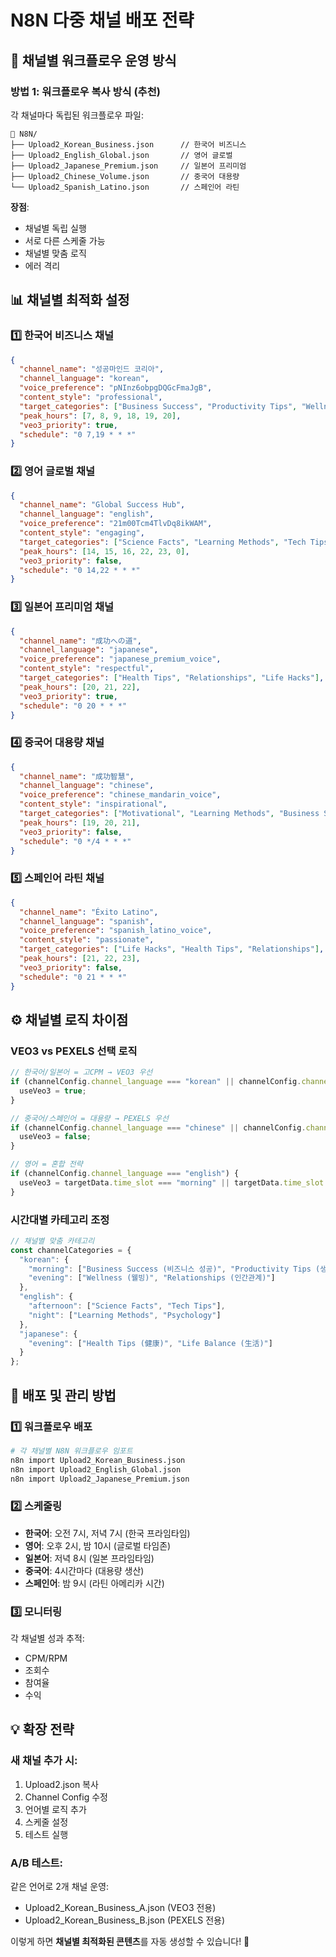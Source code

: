 # N8N 다중 채널 배포 전략

## 🎯 **채널별 워크플로우 운영 방식**

### **방법 1: 워크플로우 복사 방식 (추천)**

각 채널마다 독립된 워크플로우 파일:

```
📁 N8N/
├── Upload2_Korean_Business.json      // 한국어 비즈니스
├── Upload2_English_Global.json       // 영어 글로벌  
├── Upload2_Japanese_Premium.json     // 일본어 프리미엄
├── Upload2_Chinese_Volume.json       // 중국어 대용량
└── Upload2_Spanish_Latino.json       // 스페인어 라틴
```

**장점**:
- 채널별 독립 실행
- 서로 다른 스케줄 가능
- 채널별 맞춤 로직
- 에러 격리

## 📊 **채널별 최적화 설정**

### **1️⃣ 한국어 비즈니스 채널**
```json
{
  "channel_name": "성공마인드 코리아",
  "channel_language": "korean",
  "voice_preference": "pNInz6obpgDQGcFmaJgB",
  "content_style": "professional",
  "target_categories": ["Business Success", "Productivity Tips", "Wellness"],
  "peak_hours": [7, 8, 9, 18, 19, 20],
  "veo3_priority": true,
  "schedule": "0 7,19 * * *"
}
```

### **2️⃣ 영어 글로벌 채널**
```json
{
  "channel_name": "Global Success Hub",
  "channel_language": "english", 
  "voice_preference": "21m00Tcm4TlvDq8ikWAM",
  "content_style": "engaging",
  "target_categories": ["Science Facts", "Learning Methods", "Tech Tips"],
  "peak_hours": [14, 15, 16, 22, 23, 0],
  "veo3_priority": false,
  "schedule": "0 14,22 * * *"
}
```

### **3️⃣ 일본어 프리미엄 채널**
```json
{
  "channel_name": "成功への道",
  "channel_language": "japanese",
  "voice_preference": "japanese_premium_voice",
  "content_style": "respectful",
  "target_categories": ["Health Tips", "Relationships", "Life Hacks"],
  "peak_hours": [20, 21, 22],
  "veo3_priority": true,
  "schedule": "0 20 * * *"
}
```

### **4️⃣ 중국어 대용량 채널**
```json
{
  "channel_name": "成功智慧",
  "channel_language": "chinese",
  "voice_preference": "chinese_mandarin_voice",
  "content_style": "inspirational",
  "target_categories": ["Motivational", "Learning Methods", "Business Success"],
  "peak_hours": [19, 20, 21],
  "veo3_priority": false,
  "schedule": "0 */4 * * *"
}
```

### **5️⃣ 스페인어 라틴 채널**
```json
{
  "channel_name": "Éxito Latino",
  "channel_language": "spanish",
  "voice_preference": "spanish_latino_voice",
  "content_style": "passionate",
  "target_categories": ["Life Hacks", "Health Tips", "Relationships"],
  "peak_hours": [21, 22, 23],
  "veo3_priority": false,
  "schedule": "0 21 * * *"
}
```

## ⚙️ **채널별 로직 차이점**

### **VEO3 vs PEXELS 선택 로직**

```javascript
// 한국어/일본어 = 고CPM → VEO3 우선
if (channelConfig.channel_language === "korean" || channelConfig.channel_language === "japanese") {
  useVeo3 = true;
}

// 중국어/스페인어 = 대용량 → PEXELS 우선
if (channelConfig.channel_language === "chinese" || channelConfig.channel_language === "spanish") {
  useVeo3 = false;
}

// 영어 = 혼합 전략
if (channelConfig.channel_language === "english") {
  useVeo3 = targetData.time_slot === "morning" || targetData.time_slot === "evening";
}
```

### **시간대별 카테고리 조정**

```javascript
// 채널별 맞춤 카테고리
const channelCategories = {
  "korean": {
    "morning": ["Business Success (비즈니스 성공)", "Productivity Tips (생산성 팁)"],
    "evening": ["Wellness (웰빙)", "Relationships (인간관계)"]
  },
  "english": {
    "afternoon": ["Science Facts", "Tech Tips"],
    "night": ["Learning Methods", "Psychology"]
  },
  "japanese": {
    "evening": ["Health Tips (健康)", "Life Balance (生活)"]
  }
};
```

## 🚀 **배포 및 관리 방법**

### **1️⃣ 워크플로우 배포**
```bash
# 각 채널별 N8N 워크플로우 임포트
n8n import Upload2_Korean_Business.json
n8n import Upload2_English_Global.json
n8n import Upload2_Japanese_Premium.json
```

### **2️⃣ 스케줄링**
- **한국어**: 오전 7시, 저녁 7시 (한국 프라임타임)
- **영어**: 오후 2시, 밤 10시 (글로벌 타임존)
- **일본어**: 저녁 8시 (일본 프라임타임)
- **중국어**: 4시간마다 (대용량 생산)
- **스페인어**: 밤 9시 (라틴 아메리카 시간)

### **3️⃣ 모니터링**
각 채널별 성과 추적:
- CPM/RPM
- 조회수
- 참여율
- 수익

## 💡 **확장 전략**

### **새 채널 추가 시**:
1. Upload2.json 복사
2. Channel Config 수정
3. 언어별 로직 추가
4. 스케줄 설정
5. 테스트 실행

### **A/B 테스트**:
같은 언어로 2개 채널 운영:
- Upload2_Korean_Business_A.json (VEO3 전용)
- Upload2_Korean_Business_B.json (PEXELS 전용)

이렇게 하면 **채널별 최적화된 콘텐츠**를 자동 생성할 수 있습니다! 🎯